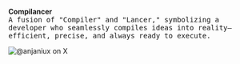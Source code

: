 **Compilancer** 
<samp>  
  A fusion of "Compiler" and "Lancer," symbolizing a developer who seamlessly compiles ideas into reality—efficient, precise, and always ready to execute.  
</samp>

![@anjaniux on X](https://img.shields.io/badge/@anjaniux-000000?style=for-the-badge&logo=x&logoColor=white)
